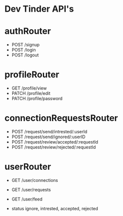 # Dev Tinder API's

# authRouter
- POST /signup
- POST /login
- POST /logout

# profileRouter
- GET /profile/view
- PATCH /profile/edit
- PATCH /profile/password

# connectionRequestsRouter
- POST /request/send/intrested/:userId
- POST /request/send/ignored/:userID
- POST /request/review/accepted/:requestId
- POST /request/review/rejected/:requestId

# userRouter
- GET /user/connections
- GET /user/requests
- GET /user/feed

- status ignore, intrested, accepted, rejected 
